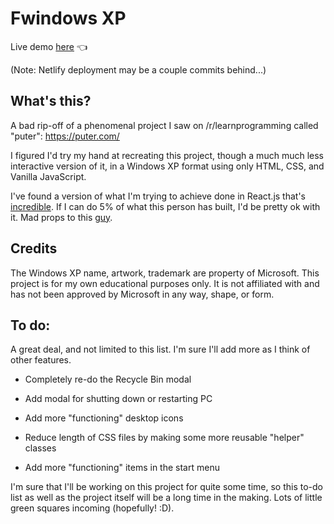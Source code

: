 # Fwindows XP

Live demo [here](https://fwindows-xp.netlify.app/) 👈

(Note: Netlify deployment may be a couple commits behind...)

## What's this?

A bad rip-off of a phenomenal project I saw on /r/learnprogramming called "puter": https://puter.com/

I figured I'd try my hand at recreating this project, though a much much less interactive version of it, in a Windows XP format using only HTML, CSS, and Vanilla JavaScript.

I've found a version of what I'm trying to achieve done in React.js that's [incredible](https://winxp.vercel.app/). If I can do 5% of what this person has built, I'd be pretty ok with it. Mad props to this [guy](https://github.com/ShizukuIchi).

## Credits

The Windows XP name, artwork, trademark are property of Microsoft. This project is for my own educational purposes only. It is not affiliated with and has not been approved by Microsoft in any way, shape, or form.

## To do:

A great deal, and not limited to this list. I'm sure I'll add more as I think of other features.

- Completely re-do the Recycle Bin modal

- Add modal for shutting down or restarting PC

- Add more "functioning" desktop icons

- Reduce length of CSS files by making some more reusable "helper" classes

- Add more "functioning" items in the start menu

I'm sure that I'll be working on this project for quite some time, so this to-do list as well as the project itself will be a long time in the making. Lots of little green squares incoming (hopefully! :D).
